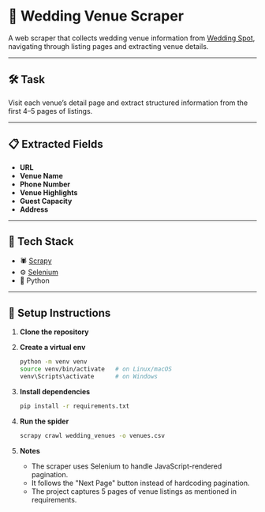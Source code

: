 # 💒 Wedding Venue Scraper

A web scraper that collects wedding venue information from [Wedding Spot](https://www.wedding-spot.com/wedding-venues/?pr=new%20jersey&r=new%20jersey%3anorth%20jersey&r=new%20jersey%3aatlantic%20city&r=new%20jersey%3ajersey%20shore&r=new%20jersey%3asouth%20jersey&r=new%20jersey%3acentral%20jersey&r=new%20york%3along%20island&r=new%20york%3amanhattan&r=new%20york%3abrooklyn&r=pennsylvania%3aphiladelphia&sr=1), navigating through listing pages and extracting venue details.

---

## 🛠️ Task

Visit each venue’s detail page and extract structured information from the first 4–5 pages of listings.

---

## 📋 Extracted Fields

-  **URL**  
-  **Venue Name**  
-  **Phone Number**  
-  **Venue Highlights**  
-  **Guest Capacity**  
-  **Address**

---

## 🧰 Tech Stack

- 🕷️ [Scrapy](https://scrapy.org/)
- ⚙️ [Selenium](https://www.selenium.dev/)
- 🐍 Python

---

## 🚀 Setup Instructions

1. **Clone the repository**
   
2. **Create a virtual env**
   ```bash
   python -m venv venv
   source venv/bin/activate   # on Linux/macOS
   venv\Scripts\activate      # on Windows
   
3. **Install dependencies**
   ```bash
   pip install -r requirements.txt

4. **Run the spider**
   ```bash
   scrapy crawl wedding_venues -o venues.csv

5. **Notes**
   - The scraper uses Selenium to handle JavaScript-rendered pagination.
   - It follows the "Next Page" button instead of hardcoding pagination.
   - The project captures 5 pages of venue listings as mentioned in requirements.
